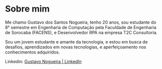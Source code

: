 # Sobre mim

Me chamo Gustavo dos Santos Nogueira, tenho 20 anos, sou estudante do 8° semestre em Engenharia de Computação pela Faculdade de Engenharia de Sorocaba (FACENS), e Desenvolvedor RPA na empresa T2C Consultoria.

Sou um jovem estudante e amante da tecnologia, e estou em busca de desafios, aprendizados em novas tecnologias, e aperfeiçoamento nos conhecimentos adquiridos.

Linkedin: [Gustavo Nogueira | LinkedIn](https://www.linkedin.com/in/gustavo-nogueira-53b9801b8/)

